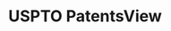 ---
layout: default
bigquery: https://console.cloud.google.com/bigquery?p=patents-public-data&d=patentsview&page=dataset
citation: Attribution should be given to PatentsView for use, distribution, or derivative
  works.
code: https://github.com/CSSIP-AIR/PatentsView-Code-Snippets/
contributors: USPTO
cost: None
description: 'PatentsView includes US patent data including raw data (summaries, applications,
  pregrant applications), disambugations of inventors and assignees, and inventor
  gender estimates.  Also foreign priority data, # of figures and sheets, and government
  interest statements.'
documentation: https://patentsview.org/query/builder-faqs
last_edit: 04/08/2022, 03:45:19
location: https://patentsview.org/
maintained_by: USPTO
record_creation_timestamp: 12/2/2020 17:20:46
schema_fields:
- series_code
- doctype
- lapse_of_patent
- status
- disamb_inventor_id_20201229
- filename
- text
- disamb_inventor_id_20180528
- subsection_id
- sequence
- rawlocation_id
- patent_id
- term_disclaimer
- disamb_assignee_id_20200929
- f371_date
- gi_statement
- disamb_inventor_id_20181127
- disamb_assignee_id_20200331
- _371_date
- disamb_inventor_id_20200630
- citation_id
- longitude
- subclass_id
- num_claims
- assignee_id
- rule_47
- term_grant
- rawinventor_id
- disamb_inventor_id_20170307
- disamb_inventor_id_20190312
- disamb_inventor_id_20191231
- num_figures
- state_fips
- num
- section_id
- subclass
- disamb_inventor_id_20190820
- level_three
- ipc_class
- disamb_inventor_id_20171003
- symbol_position
- disclaimer_date
- date
- disamb_inventor_id_20171226
- disamb_assignee_id_20190312
- type
- group_id
- contract_award_number
- organization_id
- disamb_assignee_id_20190820
- variety
- applicant_type
- f102_date
- category
- name
- application_id
- disamb_inventor_id_20200331
- subgroup
- number
- abstract
- title
- action_date
- city
- name_first
- latin_name
- fname
- disamb_assignee_id_20191008
- classification_status
- designation
- subgroup_id
- withdrawn
- disamb_assignee_id_20200630
- relkind
- id
- num_sheets
- inventor_id
- disamb_inventor_id_20200929
- lname
- mainclass_id
- rel_id
- disamb_inventor_id_20191008
- disamb_assignee_id_20191231
- latlong
- rawassignee_id
- kind
- state
- male_flag
- name_last
- classification_value
- country_transformed
- field_id
- category_id
- reldocno
- group
- role
- level_one
- dependent
- classification_data_source
- county_fips
- field_title
- country
- location_id
- publication_number
- lawyer_id
- doc_type
- deceased
- latitude
- section
- length
- disamb_inventor_id_20170808
- level_two
- classification_level
- term_extension
- county
- sector_title
- subcategory_id
- uuid
- attribution_status
- main_group
- ipc_version_indicator
- male
- organization
- exemplary
- _102_date
- disamb_assignee_id_20181127
shortname: patentsview
tags:
- disambiguation
- United States
- gender
terms_of_use: Creative Commons Attribution 4.0 International License.
timeframe: 1963-1999
title: USPTO PatentsView
uuid: cf1780b1-e265-4e49-8d1d-83b9cfe0fd9a
---